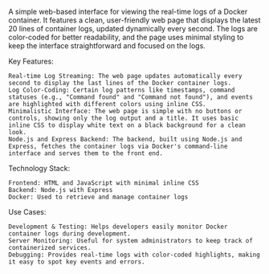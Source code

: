 A simple web-based interface for viewing the real-time logs of a Docker container. It features a clean, user-friendly web page that displays the latest 20 lines of container logs, updated dynamically every second. The logs are color-coded for better readability, and the page uses minimal styling to keep the interface straightforward and focused on the logs.

Key Features:

    Real-time Log Streaming: The web page updates automatically every second to display the last lines of the Docker container logs.
    Log Color-Coding: Certain log patterns like timestamps, command statuses (e.g., "Command found" and "Command not found"), and events are highlighted with different colors using inline CSS.
    Minimalistic Interface: The web page is simple with no buttons or controls, showing only the log output and a title. It uses basic inline CSS to display white text on a black background for a clean look.
    Node.js and Express Backend: The backend, built using Node.js and Express, fetches the container logs via Docker's command-line interface and serves them to the front end.

Technology Stack:

    Frontend: HTML and JavaScript with minimal inline CSS
    Backend: Node.js with Express
    Docker: Used to retrieve and manage container logs

Use Cases:

    Development & Testing: Helps developers easily monitor Docker container logs during development.
    Server Monitoring: Useful for system administrators to keep track of containerized services.
    Debugging: Provides real-time logs with color-coded highlights, making it easy to spot key events and errors.
